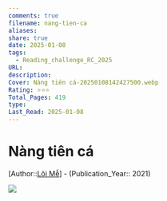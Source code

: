 ```yaml
---
comments: true
filename: nang-tien-ca
aliases: 
share: true
date: 2025-01-08
tags:
  - Reading_challenge_RC_2025
URL: 
description: 
Cover: Nàng tiên cá-20250108142427500.webp
Rating: ⭐⭐⭐
Total_Pages: 419
type: 
Last_Read: 2025-01-08
---
```

# Nàng tiên cá  
[Author::[Lôi Mễ](../../L%C3%B4i%20M%E1%BB%85.md)] - (Publication_Year:: 2021)  
  
  
![](https://i.imgur.com/4WNZ3qx.jpeg)  
  
  
